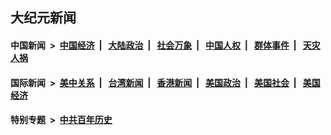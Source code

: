 ## 大纪元新闻

#### 中国新闻 &nbsp;>&nbsp; [中国经济](indexes/ncid283/README.md?03060445) &nbsp;| &nbsp; [大陆政治](indexes/ncid277/README.md?03060445) &nbsp;| &nbsp; [社会万象](indexes/ncid282/README.md?03060445) &nbsp;| &nbsp; [中国人权](indexes/ncid278/README.md?03060445) &nbsp;| &nbsp; [群体事件](indexes/ncid279/README.md?03060445) &nbsp;| &nbsp; [天灾人祸](indexes/ncid280/README.md?03060445)

#### 国际新闻 &nbsp;>&nbsp; [美中关系](indexes/nf1412576/README.md?03060445) &nbsp;| &nbsp; [台湾新闻](indexes/ncid1349361/README.md?03060445) &nbsp;| &nbsp; [香港新闻](indexes/ncid1349362/README.md?03060445) &nbsp;| &nbsp; [美国政治](indexes/ncid1078159/README.md?03060445) &nbsp;| &nbsp; [美国社会](indexes/ncid1078160/README.md?03060445) &nbsp;| &nbsp; [美国经济](indexes/ncid1078158/README.md?03060445)

#### 特别专题 &nbsp;>&nbsp; [中共百年历史](https://github.com/epoch-news/epoch-special/blob/master/README.md?03060445)  
